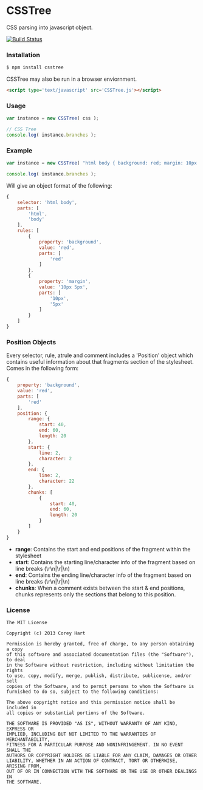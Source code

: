 # CSSTree

CSS parsing into javascript object.

[![Build Status](https://travis-ci.org/codenothing/CSSTree.png?branch=master)](https://travis-ci.org/codenothing/CSSTree)  

### Installation

```bash
$ npm install csstree
```

CSSTree may also be run in a browser enviornment.

```html
<script type='text/javascript' src='CSSTree.js'></script>
```


### Usage

```js
var instance = new CSSTree( css );

// CSS Tree
console.log( instance.branches );
```


### Example

```js
var instance = new CSSTree( "html body { background: red; margin: 10px 5px; }" );

console.log( instance.branches );
```

Will give an object format of the following:

```js
{
	selector: 'html body',
	parts: [
		'html',
		'body'
	],
	rules: [
		{
			property: 'background',
			value: 'red',
			parts: [
				'red'
			]
		},
		{
			property: 'margin',
			value: '10px 5px',
			parts: [
				'10px',
				'5px'
			]
		}
	]
}
```



### Position Objects

Every selector, rule, atrule and comment includes a 'Position' object which contains useful
information about that fragments section of the stylesheet. Comes in the following form:

```js
{
	property: 'background',
	value: 'red',
	parts: [
		'red'
	],
	position: {
		range: {
			start: 40,
			end: 60,
			length: 20
		},
		start: {
			line: 2,
			character: 2
		},
		end: {
			line: 2,
			character: 22
		},
		chunks: [
			{
				start: 40,
				end: 60,
				length: 20
			}
		]
	}
}
```

* **range**: Contains the start and end positions of the fragment within the stylesheet
* **start**: Contains the starting line/character info of the fragment based on line breaks (\r\n|\r|\n)
* **end**: Contains the ending line/character info of the fragment based on line breaks (\r\n|\r|\n)
* **chunks**: When a comment exists between the start & end positions, chunks represents only the sections that belong to this position.


### License

```
The MIT License

Copyright (c) 2013 Corey Hart

Permission is hereby granted, free of charge, to any person obtaining a copy
of this software and associated documentation files (the "Software"), to deal
in the Software without restriction, including without limitation the rights
to use, copy, modify, merge, publish, distribute, sublicense, and/or sell
copies of the Software, and to permit persons to whom the Software is
furnished to do so, subject to the following conditions:

The above copyright notice and this permission notice shall be included in
all copies or substantial portions of the Software.

THE SOFTWARE IS PROVIDED "AS IS", WITHOUT WARRANTY OF ANY KIND, EXPRESS OR
IMPLIED, INCLUDING BUT NOT LIMITED TO THE WARRANTIES OF MERCHANTABILITY,
FITNESS FOR A PARTICULAR PURPOSE AND NONINFRINGEMENT. IN NO EVENT SHALL THE
AUTHORS OR COPYRIGHT HOLDERS BE LIABLE FOR ANY CLAIM, DAMAGES OR OTHER
LIABILITY, WHETHER IN AN ACTION OF CONTRACT, TORT OR OTHERWISE, ARISING FROM,
OUT OF OR IN CONNECTION WITH THE SOFTWARE OR THE USE OR OTHER DEALINGS IN
THE SOFTWARE.
```
